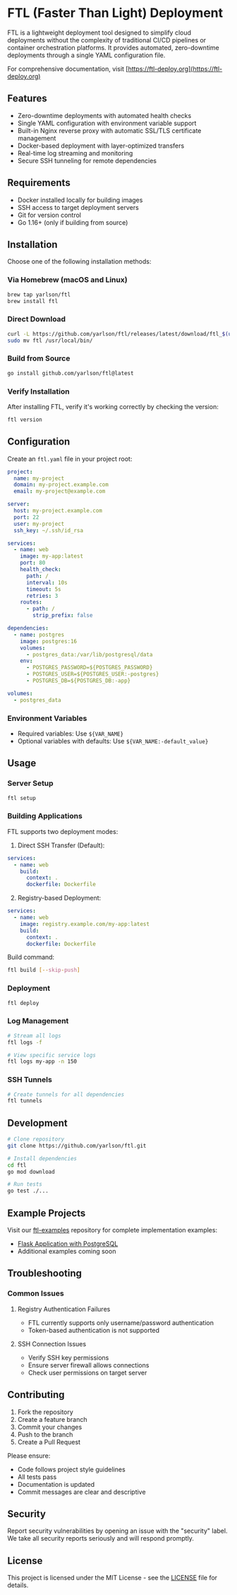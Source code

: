 # FTL (Faster Than Light) Deployment

FTL is a lightweight deployment tool designed to simplify cloud deployments without the complexity of traditional CI/CD pipelines or container orchestration platforms. It provides automated, zero-downtime deployments through a single YAML configuration file.

For comprehensive documentation, visit [https://ftl-deploy.org](https://ftl-deploy.org)

## Features

- Zero-downtime deployments with automated health checks
- Single YAML configuration with environment variable support
- Built-in Nginx reverse proxy with automatic SSL/TLS certificate management
- Docker-based deployment with layer-optimized transfers
- Real-time log streaming and monitoring
- Secure SSH tunneling for remote dependencies

## Requirements

- Docker installed locally for building images
- SSH access to target deployment servers
- Git for version control
- Go 1.16+ (only if building from source)

## Installation

Choose one of the following installation methods:

### Via Homebrew (macOS and Linux)

```bash
brew tap yarlson/ftl
brew install ftl
```

### Direct Download

```bash
curl -L https://github.com/yarlson/ftl/releases/latest/download/ftl_$(uname -s)_$(uname -m).tar.gz | tar xz
sudo mv ftl /usr/local/bin/
```

### Build from Source

```bash
go install github.com/yarlson/ftl@latest
```

### Verify Installation

After installing FTL, verify it's working correctly by checking the version:

```bash
ftl version
```

## Configuration

Create an `ftl.yaml` file in your project root:

```yaml
project:
  name: my-project
  domain: my-project.example.com
  email: my-project@example.com

server:
  host: my-project.example.com
  port: 22
  user: my-project
  ssh_key: ~/.ssh/id_rsa

services:
  - name: web
    image: my-app:latest
    port: 80
    health_check:
      path: /
      interval: 10s
      timeout: 5s
      retries: 3
    routes:
      - path: /
        strip_prefix: false

dependencies:
  - name: postgres
    image: postgres:16
    volumes:
      - postgres_data:/var/lib/postgresql/data
    env:
      - POSTGRES_PASSWORD=${POSTGRES_PASSWORD}
      - POSTGRES_USER=${POSTGRES_USER:-postgres}
      - POSTGRES_DB=${POSTGRES_DB:-app}

volumes:
  - postgres_data
```

### Environment Variables

- Required variables: Use `${VAR_NAME}`
- Optional variables with defaults: Use `${VAR_NAME:-default_value}`

## Usage

### Server Setup

```bash
ftl setup
```

### Building Applications

FTL supports two deployment modes:

1. Direct SSH Transfer (Default):

```yaml
services:
  - name: web
    build:
      context: .
      dockerfile: Dockerfile
```

2. Registry-based Deployment:

```yaml
services:
  - name: web
    image: registry.example.com/my-app:latest
    build:
      context: .
      dockerfile: Dockerfile
```

Build command:

```bash
ftl build [--skip-push]
```

### Deployment

```bash
ftl deploy
```

### Log Management

```bash
# Stream all logs
ftl logs -f

# View specific service logs
ftl logs my-app -n 150
```

### SSH Tunnels

```bash
# Create tunnels for all dependencies
ftl tunnels
```

## Development

```bash
# Clone repository
git clone https://github.com/yarlson/ftl.git

# Install dependencies
cd ftl
go mod download

# Run tests
go test ./...
```

## Example Projects

Visit our [ftl-examples](https://github.com/yarlson/ftl-examples) repository for complete implementation examples:

- [Flask Application with PostgreSQL](https://github.com/yarlson/ftl-examples/tree/main/flask)
- Additional examples coming soon

## Troubleshooting

### Common Issues

1. Registry Authentication Failures

   - FTL currently supports only username/password authentication
   - Token-based authentication is not supported

2. SSH Connection Issues
   - Verify SSH key permissions
   - Ensure server firewall allows connections
   - Check user permissions on target server

## Contributing

1. Fork the repository
2. Create a feature branch
3. Commit your changes
4. Push to the branch
5. Create a Pull Request

Please ensure:

- Code follows project style guidelines
- All tests pass
- Documentation is updated
- Commit messages are clear and descriptive

## Security

Report security vulnerabilities by opening an issue with the "security" label. We take all security reports seriously and will respond promptly.

## License

This project is licensed under the MIT License - see the [LICENSE](LICENSE) file for details.

